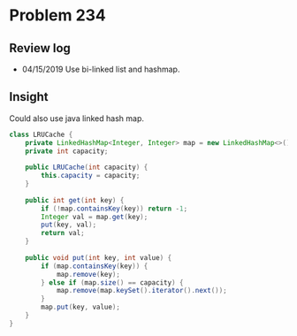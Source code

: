 # Problem 234
## Review log
+ 04/15/2019 Use bi-linked list and hashmap.

## Insight
Could also use java linked hash map.
```java
class LRUCache {
    private LinkedHashMap<Integer, Integer> map = new LinkedHashMap<>();
    private int capacity;
    
    public LRUCache(int capacity) {
        this.capacity = capacity;
    }
    
    public int get(int key) {
        if (!map.containsKey(key)) return -1;
        Integer val = map.get(key);
        put(key, val);
        return val;
    }
    
    public void put(int key, int value) {
        if (map.containsKey(key)) {
            map.remove(key);
        } else if (map.size() == capacity) {
            map.remove(map.keySet().iterator().next());
        }
        map.put(key, value);
    }
}
```
